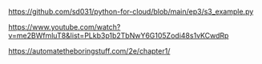 https://github.com/sd031/python-for-cloud/blob/main/ep3/s3_example.py

https://www.youtube.com/watch?v=me2BWfmluT8&list=PLkb3p1b2TbNwY6G105Zodi48s1vKCwdRp

https://automatetheboringstuff.com/2e/chapter1/
